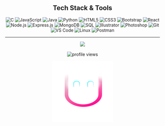 <div align="center">
  <h2> Tech Stack & Tools </h2>
</div>

<p align="center">
  <!-- Languages -->
  <img alt="C" src="URL_FOR_C_BADGE" />
  <img alt="JavaScript" src="URL_FOR_JS_BADGE" />
  <img alt="Java" src="URL_FOR_JAVA_BADGE" />
  <img alt="Python" src="URL_FOR_PYTHON_BADGE" />
  <!-- Front-End -->
  <img alt="HTML5" src="URL_FOR_HTML5_BADGE" />
  <img alt="CSS3" src="URL_FOR_CSS3_BADGE" />
  <img alt="Bootstrap" src="URL_FOR_BOOTSTRAP_BADGE" />
  <img alt="React" src="URL_FOR_REACT_BADGE" />
  <!-- Back-End & Database -->
  <img alt="Node.js" src="URL_FOR_NODEJS_BADGE" />
  <img alt="Express.js" src="URL_FOR_EXPRESS_BADGE" />
  <img alt="MongoDB" src="URL_FOR_MONGODB_BADGE" />
  <img alt="SQL" src="URL_FOR_SQL_BADGE" />
  <!-- Tools / Software -->
  <img alt="Illustrator" src="URL_FOR_ILLUSTRATOR_BADGE" />
  <img alt="Photoshop" src="URL_FOR_PHOTOSHOP_BADGE" />
  <img alt="Git" src="URL_FOR_GIT_BADGE" />
  <img alt="VS Code" src="URL_FOR_VSCODE_BADGE" />
  <img alt="Linux" src="URL_FOR_LINUX_BADGE" />
  <img alt="Postman" src="URL_FOR_POSTMAN_BADGE" />
</p>

<hr>

<!-- GitHub stats badges -->
<p align="center">
  <img src="https://github-readme-stats.vercel.app/api?username=YOUR_USERNAME&show_icons=true" />
</p>

<!-- Profile views counter -->
<p align="center">
  <img src="https://komarev.com/ghpvc/?username=YOUR_USERNAME" alt="profile views" />
</p>

<!-- Add your personal content here -->
<div align="center">
  <!-- Add your personal introduction, projects, experience, etc. -->
</div>

<!-- Add your logo image at the end -->
<div align="center">
  <img src="ME.png" alt="Your Logo" width="200" height="200" />
</div>
